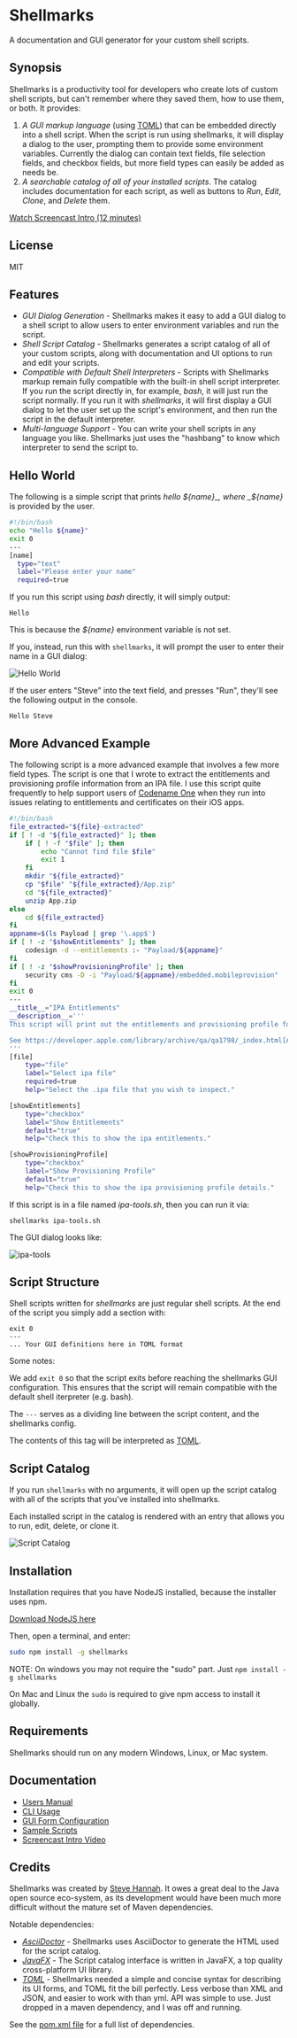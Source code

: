 # Shellmarks
A documentation and GUI generator for your custom shell scripts.

## Synopsis

Shellmarks is a productivity tool for developers who create lots of custom shell scripts, but can't remember where they saved them, how to use them, or both.  It provides:

1. *A GUI markup language* (using [TOML](https://toml.io/en/)) that can be embedded directly into a shell script. When the script is run using shellmarks, it will display a dialog to the user, prompting them to provide some environment variables.  Currently the dialog can contain text fields, file selection fields, and checkbox fields, but more field types can easily be added as needs be.
2. *A searchable catalog of all of your installed scripts*.  The catalog includes documentation for each script, as well as buttons to _Run_, _Edit_, _Clone_, and _Delete_ them.

[Watch Screencast Intro (12 minutes)](https://youtu.be/8JwSA3rh39Y)

## License

MIT

## Features

- *GUI Dialog Generation* - Shellmarks makes it easy to add a GUI dialog to a shell script to allow users to enter environment variables and run the script.
- *Shell Script Catalog* - Shellmarks generates a script catalog of all of your custom scripts, along with documentation and UI options to run and edit your scripts.
- *Compatible with Default Shell Interpreters* - Scripts with Shellmarks markup remain fully compatible with the built-in shell script interpreter.  If you run the script directly in, for example, _bash_, it will just run the script normally.  If you run it with _shellmarks_, it will first display a GUI dialog to let the user set up the script's environment, and then run the script in the default interpreter.
- *Multi-language Support* - You can write your shell scripts in any language you like.  Shellmarks just uses the "hashbang" to know which interpreter to send the script to.

## Hello World

The following is a simple script that prints _hello ${name}_, where _${name}_ is provided by the user.

```bash
#!/bin/bash
echo "Hello ${name}"
exit 0
---
[name]
  type="text"
  label="Please enter your name"
  required=true
```

If you run this script using _bash_ directly, it will simply output:

~~~
Hello
~~~

This is because the _${name}_ environment variable is not set.

If you, instead, run this with `shellmarks`, it will prompt the user to enter their name in a GUI dialog:

![Hello World](images/hello-world.png)

If the user enters "Steve" into the text field, and presses "Run", they'll see the following output in the console.

~~~
Hello Steve
~~~

## More Advanced Example

The following script is a more advanced example that involves a few more field types.  The script is one that I wrote to extract the entitlements and provisioning profile information from an IPA file.  I use this script quite frequently to help support users of [Codename One](https://www.codenameone.com) when they run into issues relating to entitlements and certificates on their iOS apps.

```bash
#!/bin/bash
file_extracted="${file}-extracted"
if [ ! -d "${file_extracted}" ]; then
    if [ ! -f "$file" ]; then
        echo "Cannot find file $file"
        exit 1
    fi
    mkdir "${file_extracted}"
    cp "$file" "${file_extracted}/App.zip"
    cd "${file_extracted}"
    unzip App.zip
else
    cd ${file_extracted}
fi
appname=$(ls Payload | grep '\.app$')
if [ ! -z "$showEntitlements" ]; then
    codesign -d --entitlements :- "Payload/${appname}"
fi
if [ ! -z "$showProvisioningProfile" ]; then
    security cms -D -i "Payload/${appname}/embedded.mobileprovision"
fi
exit 0
---
__title__="IPA Entitlements"
__description__='''
This script will print out the entitlements and provisioning profile for given .ipa file.

See https://developer.apple.com/library/archive/qa/qa1798/_index.html[Apple Tech Article] for more information.
'''
[file]
    type="file"
    label="Select ipa file"
    required=true
    help="Select the .ipa file that you wish to inspect."

[showEntitlements]
    type="checkbox"
    label="Show Entitlements"
    default="true"
    help="Check this to show the ipa entitlements."

[showProvisioningProfile]
    type="checkbox"
    label="Show Provisioning Profile"
    default="true"
    help="Check this to show the ipa provisioning profile details."
```

If this script is in a file named _ipa-tools.sh_, then you can run it via:

~~~
shellmarks ipa-tools.sh
~~~

The GUI dialog looks like:

![ipa-tools](images/ipa-tools.png)

## Script Structure

Shell scripts written for _shellmarks_ are just regular shell scripts.  At the end of the script you simply add a section with:

~~~
exit 0
---
... Your GUI definitions here in TOML format
~~~

Some notes:

We add `exit 0` so that the script exits before reaching the shellmarks GUI configuration.  This ensures that the script will remain compatible with the default shell iterpreter (e.g. bash).

The `---` serves as a dividing line between the script content, and the shellmarks config.

The contents of this tag will be interpreted as [TOML](https://toml.io/en/).

## Script Catalog

If you run `shellmarks` with no arguments, it will open up the script catalog with all of the scripts that you've installed into shellmarks.

Each installed script in the catalog is rendered with an entry that allows you to run, edit, delete, or clone it.  

![Script Catalog](https://shannah.github.io/shellmarks/manual/images/shellmarks-catalog-samples.png)

## Installation

Installation requires that you have NodeJS installed, because the installer uses npm.

[Download NodeJS here](https://nodejs.org/en/download/)

Then, open a terminal, and enter:

```bash
sudo npm install -g shellmarks
```

NOTE: On windows you may not require the "sudo" part.  Just `npm install -g shellmarks`

On Mac and Linux the `sudo` is required to give npm access to install it globally.

## Requirements

Shellmarks should run on any modern Windows, Linux, or Mac system.

## Documentation

- [Users Manual](https://shannah.github.io/shellmarks/manual)
- [CLI Usage](https://shannah.github.io/shellmarks/manual/#cli)
- [GUI Form Configuration](https://shannah.github.io/shellmarks/manual/#config)
- [Sample Scripts](sample-scripts)
- [Screencast Intro Video](https://youtu.be/8JwSA3rh39Y)

## Credits

Shellmarks was created by [Steve Hannah](https://sjhannah.com).  It owes a great deal to the Java open source eco-system, as its development would have been much more difficult without the mature set of Maven dependencies.

Notable dependencies:

- *[AsciiDoctor](https://asciidoctor.org/)* - Shellmarks uses AsciiDoctor to generate the HTML used for the script catalog.
- *[JavaFX](https://openjfx.io/)* - The Script catalog interface is written in JavaFX, a top quality cross-platform UI library.
- *[TOML](https://toml.io/en/)* - Shellmarks needed a simple and concise syntax for describing its UI forms, and TOML fit the bill perfectly.  Less verbose than XML and JSON, and easier to work with than yml.  API was simple to use.  Just dropped in a maven dependency, and I was off and running.

See the [pom.xml file](pom.xml) for a full list of dependencies.


